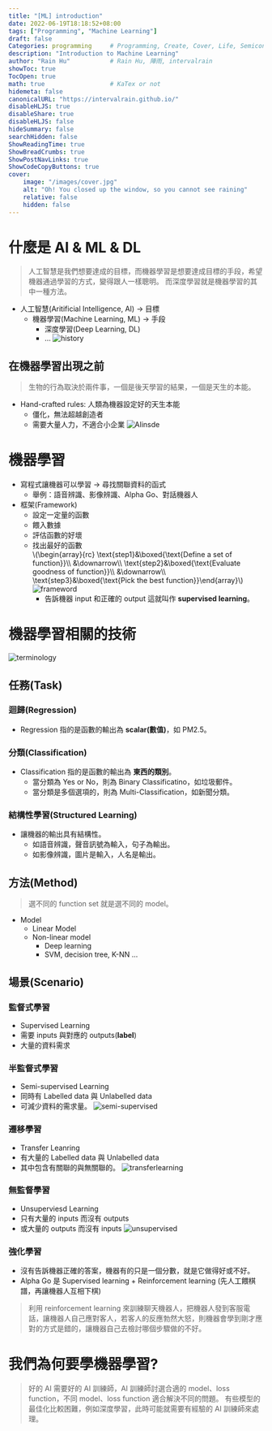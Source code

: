 ```yaml
---
title: "[ML] introduction"
date: 2022-06-19T18:18:52+08:00
tags: ["Programming", "Machine Learning"]
draft: false
Categories: programming     # Programming, Create, Cover, Life, Semiconductor, Leetcode, Logic Design, Daily, OS, CS50, CA
description: "Introduction to Machine Learning"                     
author: "Rain Hu"           # Rain Hu, 陣雨, intervalrain
showToc: true
TocOpen: true
math: true                  # KaTex or not
hidemeta: false
canonicalURL: "https://intervalrain.github.io/"
disableHLJS: true
disableShare: true
disableHLJS: false
hideSummary: false
searchHidden: false
ShowReadingTime: true
ShowBreadCrumbs: true
ShowPostNavLinks: true
ShowCodeCopyButtons: true
cover:
    image: "/images/cover.jpg"
    alt: "Oh! You closed up the window, so you cannot see raining"
    relative: false
    hidden: false
---
```


# 什麼是 AI & ML & DL
> 人工智慧是我們想要達成的目標，而機器學習是想要達成目標的手段，希望機器通過學習的方式，變得跟人一樣聰明。
> 而深度學習就是機器學習的其中一種方法。
+ 人工智慧(Aritificial Intelligence, AI) → 目標
    + 機器學習(Machine Learning, ML) → 手段
        + 深度學習(Deep Learning, DL)
        + …
![history](/ML/L0/history.png)

## 在機器學習出現之前 
> 生物的行為取決於兩件事，一個是後天學習的結果，一個是天生的本能。
+ Hand-crafted rules: 人類為機器設定好的天生本能
    + 僵化，無法超越創造者
    + 需要大量人力，不適合小企業
![AIinsde](/ML/L0/AIinside.jpeg)

# 機器學習
+ 寫程式讓機器可以學習 → 尋找關聯資料的函式
    + 舉例：語音辨識、影像辨識、Alpha Go、對話機器人
+ 框架(Framework)
    + 設定一定量的函數
    + 餵入數據
    + 評估函數的好壞  
    + 找出最好的函數  
    \\(\begin{array}{rc}
    \text{step1}&\boxed{\text{Define a set of function}}\\\\
    &\downarrow\\\\
    \text{step2}&\boxed{\text{Evaluate goodness of function}}\\\\
    &\downarrow\\\\
    \text{step3}&\boxed{\text{Pick the best function}}\end{array}\\)
    ![frameword](/ML/L0/framework.png)
        + 告訴機器 input 和正確的 output 這就叫作 **supervised learning**。

# 機器學習相關的技術
![terminology](/ML/L0/terminology.png)
## 任務(Task)
### 迴歸(Regression)
+ Regression 指的是函數的輸出為 **scalar(數值)**，如 PM2.5。
### 分類(Classification)
+ Classification 指的是函數的輸出為 **東西的類別**。
    + 當分類為 Yes or No，則為 Binary Classificatino，如垃圾郵件。
    + 當分類是多個選項的，則為 Multi-Classification，如新聞分類。
### 結構性學習(Structured Learning)
+ 讓機器的輸出具有結構性。
    + 如語音辨識，聲音訊號為輸入，句子為輸出。
    + 如影像辨識，圖片是輸入，人名是輸出。
## 方法(Method)
> 選不同的 function set 就是選不同的 model。
+ Model
    + Linear Model
    + Non-linear model
        + Deep learning
        + SVM, decision tree, K-NN ...
## 場景(Scenario)
### 監督式學習
+ Supervised Learning
+ 需要 inputs 與對應的 outputs(**label**)
+ 大量的資料需求
### 半監督式學習
+ Semi-supervised Learning
+ 同時有 Labelled data 與 Unlabelled data
+ 可減少資料的需求量。
![semi-supervised](/ML/L0/semi-supervised.png)
### 遷移學習
+ Transfer Leanring
+ 有大量的 Labelled data 與 Unlabelled data
+ 其中包含有關聯的與無關聯的。
![transferlearning](/ML/L0/transferlearning.png)
### 無監督學習
+ Unsuperviesd Learning
+ 只有大量的 inputs 而沒有 outputs
+ 或大量的 outputs 而沒有 inputs
![unsupervised](/ML/L0/unsupervised.png)
### 強化學習
+ 沒有告訴機器正確的答案，機器有的只是一個分數，就是它做得好或不好。
+ Alpha Go 是 Supervised learning + Reinforcement learning (先人工餵棋譜，再讓機器人互相下棋)
> 利用 reinforcement learning 來訓練聊天機器人，把機器人發到客服電話，讓機器人自己應對客人，若客人的反應勃然大怒，則機器會學到剛才應對的方式是錯的，讓機器自己去檢討哪個步驟做的不好。
# 我們為何要學機器學習?
> 好的 AI 需要好的 AI 訓練師，AI 訓練師討選合適的 model、loss function，不同 model、loss function 適合解決不同的問題。
> 有些模型的最佳化比較困難，例如深度學習，此時可能就需要有經驗的 AI 訓練師來處理。